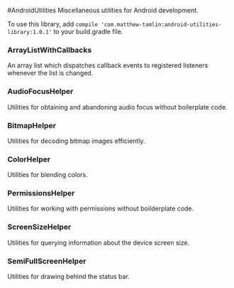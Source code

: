 #AndroidUtilities
Miscellaneous utilities for Android development.

To use this library, add `compile 'com.matthew-tamlin:android-utilities-library:1.0.1'` to your build.gradle file.

### ArrayListWithCallbacks
An array list which dispatches callback events to registered listeners whenever the list is changed.

### AudioFocusHelper
Utilities for obtaining and abandoning audio focus without boilerplate code.

### BitmapHelper 
Utilities for decoding bitmap images efficiently.

### ColorHelper
Utilities for blending colors.

### PermissionsHelper
Utilities for working with permissions without boilderplate code.

### ScreenSizeHelper
Utilities for querying information about the device screen size.

### SemiFullScreenHelper
Utilities for drawing behind the status bar.
